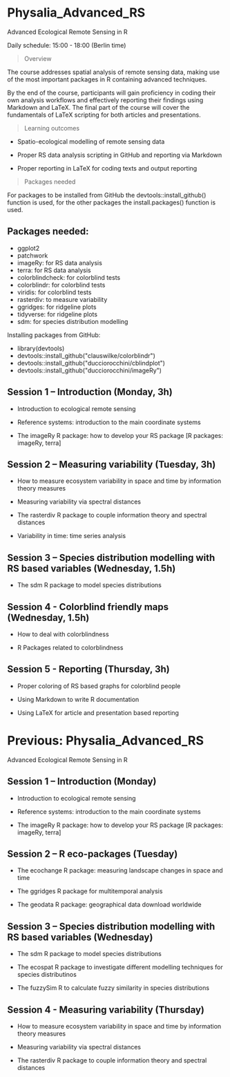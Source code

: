 # Physalia_Advanced_RS
Advanced Ecological Remote Sensing in R

Daily schedule: 15:00 - 18:00 (Berlin time)


> Overview

The course addresses spatial analysis of remote sensing data, making use of the most important packages in R containing advanced techniques.

By the end of the course, participants will gain proficiency in coding their own analysis workflows and effectively reporting their findings using Markdown and LaTeX. The final part of the course will cover the fundamentals of LaTeX scripting for both articles and presentations.


> Learning outcomes

- Spatio-ecological modelling of remote sensing data

- Proper RS data analysis scripting in GitHub and reporting via Markdown

- Proper reporting in LaTeX for coding texts and output reporting

> Packages needed

For packages to be installed from GitHub the devtools::install_github() function is used, for the other packages the install.packages() function is used. 

## Packages needed:
+ ggplot2
+ patchwork
+ imageRy: for RS data analysis
+ terra: for RS data analysis
+ colorblindcheck: for colorblind tests
+ colorblindr: for colorblind tests
+ viridis: for colorblind tests
+ rasterdiv: to measure variability
+ ggridges: for ridgeline plots
+ tidyverse: for ridgeline plots
+ sdm: for species distribution modelling

Installing packages from GitHub:
+ library(devtools)
+ devtools::install_github("clauswilke/colorblindr")
+ devtools::install_github("ducciorocchini/cblindplot")
+ devtools::install_github("ducciorocchini/imageRy")
  
## Session 1 – Introduction (Monday, 3h)

- Introduction to ecological remote sensing

- Reference systems: introduction to the main coordinate systems

- The imageRy R package: how to develop your RS package
[R packages: imageRy, terra]

## Session 2 –  Measuring variability (Tuesday, 3h)

- How to measure ecosystem variability in space and time by information theory measures

- Measuring variability via spectral distances

- The rasterdiv R package to couple information theory and spectral distances

- Variability in time: time series analysis

## Session 3 – Species distribution modelling with RS based variables (Wednesday, 1.5h)

- The sdm R package to model species distributions

## Session 4 - Colorblind friendly maps (Wednesday, 1.5h)

- How to deal with colorblindness

- R Packages related to colorblindness


## Session 5 - Reporting (Thursday, 3h)

- Proper coloring of RS based graphs for colorblind people

- Using Markdown to write R documentation

- Using LaTeX for article and presentation based reporting



# Previous: Physalia_Advanced_RS
Advanced Ecological Remote Sensing in R


## Session 1 – Introduction (Monday)

- Introduction to ecological remote sensing

- Reference systems: introduction to the main coordinate systems

- The imageRy R package: how to develop your RS package
[R packages: imageRy, terra]

## Session 2 – R eco-packages (Tuesday)

- The ecochange R package: measuring landscape changes in space and time

- The ggridges R package for multitemporal analysis

- The geodata R package: geographical data download worldwide

## Session 3 – Species distribution modelling with RS based variables (Wednesday)

- The sdm R package to model species distributions

- The ecospat R package to investigate different modelling techniques for species distributinos

- The fuzzySim R to calculate fuzzy similarity in species distributions

## Session 4 - Measuring variability (Thursday)

- How to measure ecosystem variability in space and time by information theory measures

- Measuring variability via spectral distances

- The rasterdiv R package to couple information theory and spectral distances
